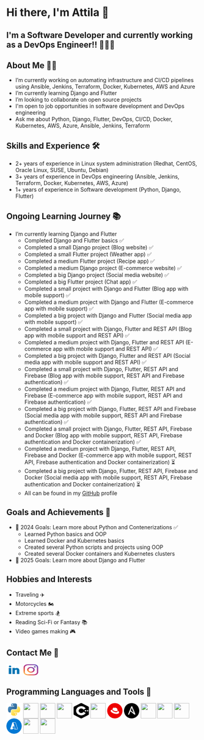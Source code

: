# Hi there, I'm Attila 👋 

## I'm a Software Developer and currently working as a DevOps Engineer!! 🧑🏽‍💻

## About Me 👨🏽
- I’m currently working on automating infrastructure and CI/CD pipelines using Ansible, Jenkins, Terraform, Docker, Kubernetes, AWS and Azure
- I’m currently learning Django and Flutter
- I’m looking to collaborate on open source projects
- I'm open to job opportunities in software development and DevOps engineering
- Ask me about Python, Django, Flutter, DevOps, CI/CD, Docker, Kubernetes, AWS, Azure, Ansible, Jenkins, Terraform

## Skills and Experience 🛠️
- 2+ years of experience in Linux system administration (Redhat, CentOS, Oracle Linux, SUSE, Ubuntu, Debian)
- 3+ years of experience in DevOps engineering (Ansible, Jenkins, Terraform, Docker, Kubernetes, AWS, Azure)
- 1+ years of experience in Software development (Python, Django, Flutter)

## Ongoing Learning Journey 📚
- I’m currently learning Django and Flutter
    - Completed Django and Flutter basics ✅
    - Completed a small Django project (Blog website) ✅
    - Completed a small Flutter project (Weather app) ✅
    - Completed a medium Flutter project (Recipe app) ✅
    - Completed a medium Django project (E-commerce website) ✅
    - Completed a big Django project (Social media website) ✅
    - Completed a big Flutter project (Chat app) ✅
    - Completed a small project with Django and Flutter (Blog app with mobile support) ✅
    - Completed a medium project with Django and Flutter (E-commerce app with mobile support) ✅
    - Completed a big project with Django and Flutter (Social media app with mobile support) ✅
    - Completed a small project with Django, Flutter and REST API (Blog app with mobile support and REST API) ✅
    - Completed a medium project with Django, Flutter and REST API (E-commerce app with mobile support and REST API) ✅
    - Completed a big project with Django, Flutter and REST API (Social media app with mobile support and REST API) ✅
    - Completed a small project with Django, Flutter, REST API and Firebase (Blog app with mobile support, REST API and Firebase authentication) ✅
    - Completed a medium project with Django, Flutter, REST API and Firebase (E-commerce app with mobile support, REST API and Firebase authentication) ✅
    - Completed a big project with Django, Flutter, REST API and Firebase (Social media app with mobile support, REST API and Firebase authentication) ✅
    - Completed a small project with Django, Flutter, REST API, Firebase and Docker (Blog app with mobile support, REST API, Firebase authentication and Docker containerization) ✅
    - Completed a medium project with Django, Flutter, REST API, Firebase and Docker (E-commerce app with mobile support, REST API, Firebase authentication and Docker containerization) ⏳
    - Completed a big project with Django, Flutter, REST API, Firebase and Docker (Social media app with mobile support, REST API, Firebase authentication and Docker containerization) ⏳
    - All can be found in my [GitHub](https://github.com/gilaattila95/django_flutter_projects) profile

## Goals and Achievements 🎯
- 🥅 2024 Goals: Learn more about Python and Contenerizations  ✅
    - Learned Python basics and OOP
    - Learned Docker and Kubernetes basics
    - Created several Python scripts and projects using OOP
    - Created several Docker containers and Kubernetes clusters
- 🥅 2025 Goals: Learn more about Django and Flutter 

## Hobbies and Interests 
- Traveling :airplane:
- Motorcycles :motorcycle:
- Extreme sports :snowboarder:
- Reading Sci-Fi or Fantasy :books:
- Video games making :video_game:


## Contact Me 🔗

<a href="https://www.linkedin.com/in/attila-zoltan-gila/" target="blank"><img align="center" src="https://github.com/gilaattila95/icons/blob/35e9354ff6c91cd059f36e99cbea84c4d4ab575c/LinkedIn.svg" height="30" width="40" /></a>
<a href="https://instagram.com/gilucii" target="blank"><img align="center" src="https://github.com/gilaattila95/icons/blob/35e9354ff6c91cd059f36e99cbea84c4d4ab575c/Instagram.svg" height="30" width="40" /></a>

## Programming Languages and Tools 🧰

<!--- Python -->
<a href="https://www.python.org/" target="blank">
<img align="center" src="https://github.com/gilaattila95/icons/blob/35e9354ff6c91cd059f36e99cbea84c4d4ab575c/Python.svg" width="40" height="40" /></a> 
<!--- Django -->
<a href="https://www.djangoproject.com/" target="blank">
<img align="center" src="https://github.com/gilaattila95/icons/blob/99a6d36a32f56cd1660968276c2633a5398b1254/Django.svg" width="40" height="40" /></a>
<!--- Dart -->
<a href="https://dart.dev/" target="blank">
<img align="center" src="https://github.com/gilaattila95/icons/blob/99a6d36a32f56cd1660968276c2633a5398b1254/Dart.svg" width="40" height="40" /></a>
<!--- Flutter -->
<a href="https://flutter.dev/" target="blank">
<img align="center" src="https://github.com/gilaattila95/icons/blob/99a6d36a32f56cd1660968276c2633a5398b1254/Flutter.svg" width="40" height="40" /></a>
<!--- C++ -->
<a href="https://cplusplus.com/" target="blank">
<img align="center" src="https://github.com/gilaattila95/icons/blob/fac3da6dbaadfe62fdc22574b42fc343cf164374/C++.svg" width="40" height="40" /></a> 


<!--- Git -->
<a href="https://git-scm.com/" target="blank">
<img align="center" src="https://github.com/gilaattila95/icons/blob/99a6d36a32f56cd1660968276c2633a5398b1254/Git.svg" width="40" height="40" /></a>
<!--- Redhat -->
<a href="https://www.redhat.com/en" target="blank">
<img align="center" src="https://github.com/gilaattila95/icons/blob/35e9354ff6c91cd059f36e99cbea84c4d4ab575c/RedHat.svg" width="40" height="40" /></a> 
<!--- Ansible -->
<a href="https://www.ansible.com/" target="blank">
<img align="center" src="https://github.com/gilaattila95/icons/blob/bd27c545f312087c978d0872f3220daa6f10b8a5/Ansible.svg" width="40" height="40" /></a>
<!--- Jenkins -->
<a href="https://www.jenkins.io/" target="blank">
<img align="center" src="https://github.com/gilaattila95/icons/blob/99a6d36a32f56cd1660968276c2633a5398b1254/Jenkins.svg" width="40" height="40" /></a>
<!--- Terraform -->
<a href="https://www.terraform.io/" target="blank">
<img align="center" src="https://github.com/gilaattila95/icons/blob/99a6d36a32f56cd1660968276c2633a5398b1254/Terraform.svg" width="40" height="40" /></a>
<!--- AWS -->
<a href="https://aws.amazon.com/" target="blank">
<img align="center" src="https://github.com/gilaattila95/icons/blob/99a6d36a32f56cd1660968276c2633a5398b1254/AWS.svg" width="40" height="40" /></a>
<!--- Azure -->
<a href="https://azure.microsoft.com/" target="blank">
<img align="center" src="https://github.com/gilaattila95/icons/blob/73b1e1e813d38a59038c30778692c4e38fbf6fc8/Azure.svg" width="40" height="40" /></a>
<!--- Docker -->
<a href="https://www.docker.com/" target="blank">
<img align="center" src="https://github.com/gilaattila95/icons/blob/99a6d36a32f56cd1660968276c2633a5398b1254/Docker.svg" width="40" height="40" /></a>
<!--- Kubernetes -->
<a href="https://kubernetes.io/" target="blank">
<img align="center" src="https://github.com/gilaattila95/icons/blob/99a6d36a32f56cd1660968276c2633a5398b1254/Kubernetes.svg" width="40" height="40" /></a>
